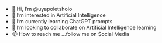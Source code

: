- 👋 Hi, I’m @uyapoletsholo
- 👀 I’m interested in Artificial Intelligence
- 🌱 I’m currently learning ChatGPT prompts
- 💞️ I’m looking to collaborate on Artificial Intelligence learning
- 📫 How to reach me ...follow me on Social Media
<!---
uyapoletsholo/uyapoletsholo is a ✨ special ✨ repository because its `README.md` (this file) appears on your GitHub profile.
You can click the Preview link to take a look at your changes.
--->
